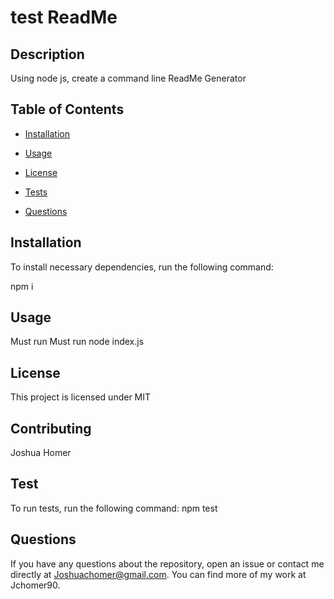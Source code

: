 
  # test ReadMe

  ## Description
  Using node js, create a command line ReadMe Generator

  ## Table of Contents

  * [Installation](#installation)

  * [Usage](#usage)

  * [License](#license)

  * [Tests](#tests)

  * [Questions](#questions)

  ## Installation
  To install necessary dependencies, run the following command:
  
  npm i

  ## Usage
  
  Must run Must run node index.js

  ## License

  This project is licensed under MIT

  ## Contributing

  Joshua Homer

  ## Test

  To run tests, run the following command:
  npm test

  ## Questions
  If you have any questions about the repository, open an issue or contact me directly at Joshuachomer@gmail.com.
  You can find more of my work at Jchomer90.
  